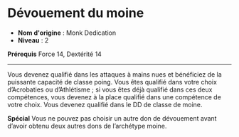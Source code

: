 # Dévouement du moine

 * **Nom d'origine** : Monk Dedication
 * **Niveau** : 2


<p><strong>Prérequis</strong> Force 14, Dextérité 14</p>
<hr>
<p>Vous devenez qualifié dans les attaques à mains nues et bénéficiez de la puissante capacité de classe poing. Vous êtes qualifié dans votre choix d’Acrobaties ou d’Athlétisme ; si vous êtes déjà qualifié dans ces deux compétences, vous devenez à la place qualifié dans une compétence de votre choix. Vous devenez qualifié dans le DD de classe de moine.</p>
<p><strong>Spécial</strong> Vous ne pouvez pas choisir un autre don de dévouement avant d’avoir obtenu deux autres dons de l’archétype moine.</p>